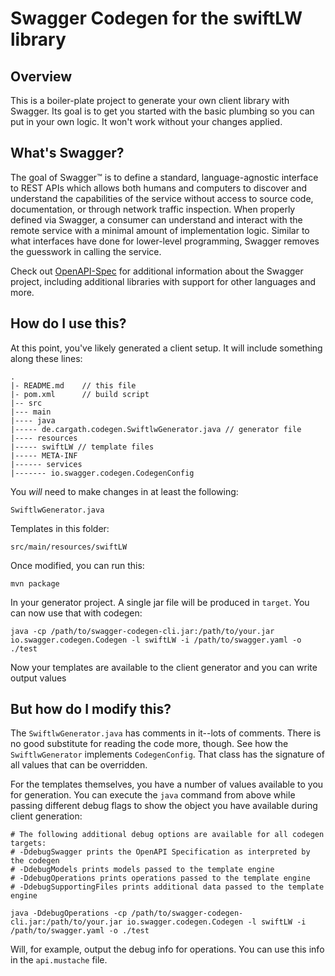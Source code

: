 # Swagger Codegen for the swiftLW library

## Overview
This is a boiler-plate project to generate your own client library with Swagger.  Its goal is
to get you started with the basic plumbing so you can put in your own logic.  It won't work without
your changes applied.

## What's Swagger?
The goal of Swagger™ is to define a standard, language-agnostic interface to REST APIs which allows both humans and computers to discover and understand the capabilities of the service without access to source code, documentation, or through network traffic inspection. When properly defined via Swagger, a consumer can understand and interact with the remote service with a minimal amount of implementation logic. Similar to what interfaces have done for lower-level programming, Swagger removes the guesswork in calling the service.


Check out [OpenAPI-Spec](https://github.com/OAI/OpenAPI-Specification) for additional information about the Swagger project, including additional libraries with support for other languages and more. 

## How do I use this?
At this point, you've likely generated a client setup.  It will include something along these lines:

```
.
|- README.md    // this file
|- pom.xml      // build script
|-- src
|--- main
|---- java
|----- de.cargath.codegen.SwiftlwGenerator.java // generator file
|---- resources
|----- swiftLW // template files
|----- META-INF
|------ services
|------- io.swagger.codegen.CodegenConfig
```

You _will_ need to make changes in at least the following:

`SwiftlwGenerator.java`

Templates in this folder:

`src/main/resources/swiftLW`

Once modified, you can run this:

```
mvn package
```

In your generator project.  A single jar file will be produced in `target`.  You can now use that with codegen:

```
java -cp /path/to/swagger-codegen-cli.jar:/path/to/your.jar io.swagger.codegen.Codegen -l swiftLW -i /path/to/swagger.yaml -o ./test
```

Now your templates are available to the client generator and you can write output values

## But how do I modify this?
The `SwiftlwGenerator.java` has comments in it--lots of comments.  There is no good substitute
for reading the code more, though.  See how the `SwiftlwGenerator` implements `CodegenConfig`.
That class has the signature of all values that can be overridden.

For the templates themselves, you have a number of values available to you for generation.
You can execute the `java` command from above while passing different debug flags to show
the object you have available during client generation:

```
# The following additional debug options are available for all codegen targets:
# -DdebugSwagger prints the OpenAPI Specification as interpreted by the codegen
# -DdebugModels prints models passed to the template engine
# -DdebugOperations prints operations passed to the template engine
# -DdebugSupportingFiles prints additional data passed to the template engine

java -DdebugOperations -cp /path/to/swagger-codegen-cli.jar:/path/to/your.jar io.swagger.codegen.Codegen -l swiftLW -i /path/to/swagger.yaml -o ./test
```

Will, for example, output the debug info for operations.  You can use this info
in the `api.mustache` file.